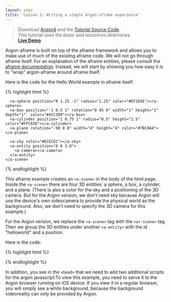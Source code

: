 ```yaml
---
layout: page
title: 'Lesson 2: Writing a simple Argon-aframe experience'
---
```


> Download [Argon4](http://argonjs.io/argon-app) and the [Tutorial Source Code](https://github.com/argonjs/design-aids/tree/gh-pages/code). <br> This tutorial uses the *basic* and *resources* directories.<br> **[Live Demo](/code/basic/)**

Argon-aframe is built on top of the aframe framework and allows you to make use of much of the exisitng aframe code. We will not go through aframe itself. For an explanation of the aframe entities, please consult the [aframe documentation](https://aframe.io/docs/0.3.0/introduction/). Instead, we will start by showing you how easy it is to "wrap" argon-aframe around aframe itself.  

Here is the code for the Hello World example in aframe itself:

{% highlight html %}
<html>
  <head>
    <meta charset="utf-8">
    <title>Hello, World! • A-Frame</title>
    <meta name="description" content="Hello, World! • A-Frame">
    <script src="../../../dist/aframe.js"></script>
  </head>
  <body>
    <a-scene>

      <a-sphere position="0 1.25 -1" radius="1.25" color="#EF2D5E"></a-sphere>
      <a-box position="-1 0.5 1" rotation="0 45 0" width="1" height="1" depth="1"  color="#4CC3D9"></a-box>
      <a-cylinder position="1 0.75 1" radius="0.5" height="1.5" color="#FFC65D"></a-cylinder>
      <a-plane rotation="-90 0 0" width="4" height="4" color="#7BC8A4"></a-plane>

      <a-sky color="#ECECEC"></a-sky>
      <a-entity position="0 0 3.8">
        <a-camera></a-camera>
      </a-entity>
    </a-scene>
  </body>
</html>
{% endhighlight %}

This aframe example creates an `<a-scene>` in the body of the html page. Inside the `<a-scene>` there are four 3D entities: a sphere, a box, a cylinder, and a plane. (There is also a color for the sky and a positioning of the 3D camera. But for the Argon version, we don't need sky because Argon will use the device's own videocamera to provide the physical world as the background. Also, we don't need to specify the 3D camera for this example.) 

For the Argon version, we replace the `<a-scene>` tag with the `<ar-scene>` tag. Then we  group the 3D entities under another `<a-entity>` with the id "helloworld" and a position.  
    
Here is the code:

{% highlight html %}
<html>
  <head>
    <title>Hello, World! Argon + A-Frame</title>
    <meta name="description" content="Hello, World! Argon + A-Frame">
    <script src="../resources/js/aframe.min.js"></script>
    <script src="../resources/js/argon.min.js"></script>
   <script src="../build.js"></script>
  </head>
  <body>
    <body>
    <ar-scene>
      <a-entity id="helloworld" position="0 -1 -8">
      <a-sphere position="0 1.25 -1" radius="1.25" color="#EF2D5E"></a-sphere>
      <a-box position="-1 0.5 1" rotation="0 45 0" width="1" height="1" depth="1"  color="#4CC3D9"></a-box>
      <a-cylinder position="1 0.75 1" radius="0.5" height="1.5" color="#FFC65D"></a-cylinder>
      <a-plane rotation="-90 0 0" width="4" height="4" color="#7BC8A4"></a-plane>
      </a-entity>
    </ar-scene>
  </body>
</html>
{% endhighlight %}

In addition, you see in the `<head>` that we need to add two additional scripts for the argon javascript.To view this example, you need to serve it to the Argon browser running on iOS device. If you view it in a regular browser, you will simply see a white background, because the background videoreality can only be provided by Argon. 